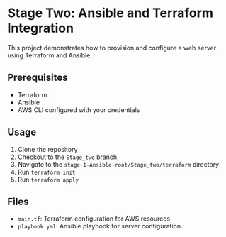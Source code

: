 # Stage Two: Ansible and Terraform Integration

This project demonstrates how to provision and configure a web server using Terraform and Ansible.

## Prerequisites
- Terraform
- Ansible
- AWS CLI configured with your credentials

## Usage
1. Clone the repository
2. Checkout to the `Stage_two` branch
3. Navigate to the `stage-1-Ansible-root/Stage_two/terraform` directory
4. Run `terraform init`
5. Run `terraform apply`

## Files
- `main.tf`: Terraform configuration for AWS resources
- `playbook.yml`: Ansible playbook for server configuration